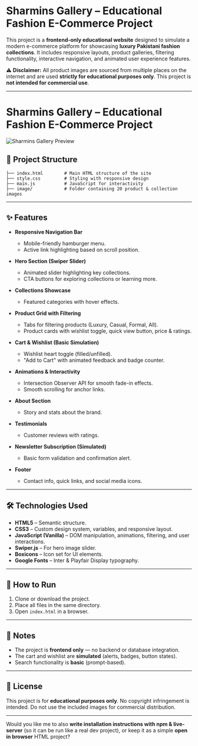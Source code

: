 # Sharmins Gallery – Educational Fashion E-Commerce Project

This project is a **frontend-only educational website** designed to simulate a modern e-commerce platform for showcasing **luxury Pakistani fashion collections**. It includes responsive layouts, product galleries, filtering functionality, interactive navigation, and animated user experience features.

⚠️ **Disclaimer:**
All product images are sourced from multiple places on the internet and are used **strictly for educational purposes only**. This project is **not intended for commercial use**.

---

# Sharmins Gallery – Educational Fashion E-Commerce Project  

![Sharmins Gallery Preview](assets/website.png)


## 📂 Project Structure

```
├── index.html        # Main HTML structure of the site
├── style.css         # Styling with responsive design
├── main.js           # JavaScript for interactivity
├── image/            # Folder containing 20 product & collection images
```

---

## ✨ Features

* **Responsive Navigation Bar**

  * Mobile-friendly hamburger menu.
  * Active link highlighting based on scroll position.

* **Hero Section (Swiper Slider)**

  * Animated slider highlighting key collections.
  * CTA buttons for exploring collections or learning more.

* **Collections Showcase**

  * Featured categories with hover effects.

* **Product Grid with Filtering**

  * Tabs for filtering products (Luxury, Casual, Formal, All).
  * Product cards with wishlist toggle, quick view button, price & ratings.

* **Cart & Wishlist (Basic Simulation)**

  * Wishlist heart toggle (filled/unfilled).
  * "Add to Cart" with animated feedback and badge counter.

* **Animations & Interactivity**

  * Intersection Observer API for smooth fade-in effects.
  * Smooth scrolling for anchor links.

* **About Section**

  * Story and stats about the brand.

* **Testimonials**

  * Customer reviews with ratings.

* **Newsletter Subscription (Simulated)**

  * Basic form validation and confirmation alert.

* **Footer**

  * Contact info, quick links, and social media icons.

---

## 🛠️ Technologies Used

* **HTML5** – Semantic structure.
* **CSS3** – Custom design system, variables, and responsive layout.
* **JavaScript (Vanilla)** – DOM manipulation, animations, filtering, and user interactions.
* **Swiper.js** – For hero image slider.
* **Boxicons** – Icon set for UI elements.
* **Google Fonts** – Inter & Playfair Display typography.

---

## 🚀 How to Run

1. Clone or download the project.
2. Place all files in the same directory.
3. Open `index.html` in a browser.

---

## 📌 Notes

* The project is **frontend only** — no backend or database integration.
* The cart and wishlist are **simulated** (alerts, badges, button states).
* Search functionality is **basic** (prompt-based).

---

## 📜 License

This project is for **educational purposes only**.
No copyright infringement is intended.
Do not use the included images for commercial distribution.

---

Would you like me to also **write installation instructions with npm & live-server** (so it can be run like a real dev project), or keep it as a simple **open in browser** HTML project?
